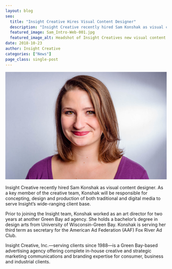 ```yaml
---
layout: blog
seo:
  title: "Insight Creative Hires Visual Content Designer"
  description: "Insight Creative recently hired Sam Konshak as visual content designer."
  featured_image: Sam_Intro-Web-001.jpg
  featured_image_alt: Headshot of Insight Creatives new visual content designer Sam Rowe
date: 2018-10-23
author: Insight Creative
categories: ["News"]
page_class: single-post
---
```


![Headshot of Insight Creatives new visual content designer Sam Rowe](Sam_Intro-Web-001.jpg)

Insight Creative recently hired Sam Konshak as visual content designer. As a key member of the creative team, Konshak will be responsible for concepting, design and production of both traditional and digital media to serve Insight’s wide-ranging client base.

Prior to joining the Insight team, Konshak worked as an art director for two years at another Green Bay ad agency. She holds a bachelor’s degree in design arts from University of Wisconsin-Green Bay. Konshak is serving her third term as secretary for the American Ad Federation (AAF) Fox River Ad Club.

Insight Creative, Inc.—serving clients since 1988—is a Green Bay-based advertising agency offering complete in-house creative and strategic marketing communications and branding expertise for consumer, business and industrial clients.
